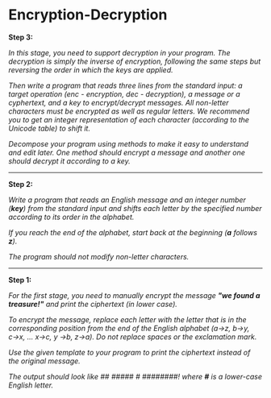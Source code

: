 # Encryption-Decryption

**Step 3:**

_In this stage, you need to support decryption in your program. The decryption is simply the inverse of encryption, following the same steps but reversing the order in which the keys are applied._

_Then write a program that reads three lines from the standard input: a target operation (enc - encryption, dec - decryption), a message or a cyphertext, and a key to encrypt/decrypt messages. All non-letter characters must be encrypted as well as regular letters. We recommend you to get an integer representation of each character (according to the Unicode table) to shift it._

_Decompose your program using methods to make it easy to understand and edit later. One method should encrypt a message and another one should decrypt it according to a key._

***
**Step 2:**

_Write a program that reads an English message and an integer number (**key**) from the standard input and shifts each letter by the specified number according to its order in the alphabet._

_If you reach the end of the alphabet, start back at the beginning (**a** follows **z**)._

_The program should not modify non-letter characters._

***
**Step 1:**

_For the first stage, you need to manually encrypt the message **"we found a treasure!"** and print the ciphertext (in lower case)._

_To encrypt the message, replace each letter with the letter that is in the corresponding position from the end of the English alphabet (a→z, b→y, c→x, ... x→c, y →b, z→a). Do not replace spaces or the exclamation mark._

_Use the given template to your program to print the ciphertext instead of the original message._

_The output should look like ## ##### # ########! where **#** is a lower-case English letter._
